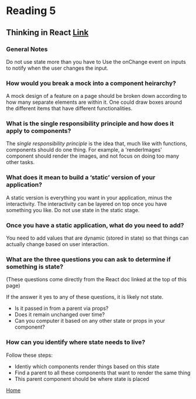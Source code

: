 # Reading 5

## Thinking in React [Link](https://reactjs.org/docs/thinking-in-react.html)

### General Notes

Do not use state more than you have to
Use the onChange event on inputs to notify when the user changes the input.


### How would you break a mock into a component heirarchy?

A mock design of a feature on a page should be broken down according to how many separate elements are within it. One could draw boxes around the different items that have different functionalities. 

### What is the single responsibility principle and how does it apply to components?

The *single responsibility principle* is the idea that, much like with functions, components should do one thing. For example, a 'renderImages' component should render the images, and not focus on doing too many other tasks.

### What does it mean to build a ‘static’ version of your application?

A static version is everything you want in your application, minus the interactivity. The interactivity can be layered on top once you have something you like. Do not use state in the static stage. 

### Once you have a static application, what do you need to add?

You need to add values that are dynamic (stored in state) so that things can actually change based on user interaction. 

### What are the three questions you can ask to determine if something is state?

(These questions come directly from the React doc linked at the top of this page)

If the answer it yes to any of these questions, it is likely not state.
- Is it passed in from a parent via props?
- Does it remain unchanged over time?
- Can you computer it based on any other state or props in your component?

### How can you identify where state needs to live?

Follow these steps:

- Identiy which components render things based on this state
- Find a parent to all these components that want to render the same thing
- This parent component should be where state is placed


[Home](https://peymade.github.io/reading-notes/)